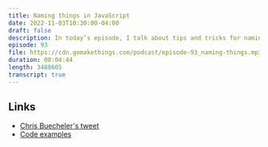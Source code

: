 ```yaml
---
title: Naming things in JavaScript
date: 2022-11-03T10:30:00-04:00
draft: false
description: In today’s episode, I talk about tips and tricks for naming things in JavaScript.
episode: 93
file: https://cdn.gomakethings.com/podcast/episode-93_naming-things.mp3
duration: 00:04:44
length: 3488605
transcript: true
---
```


## Links

- [Chris Buecheler's tweet](https://twitter.com/cwbuecheler/status/1573004884223447041)
- [Code examples](https://gomakethings.com/naming-things-in-javascript/)